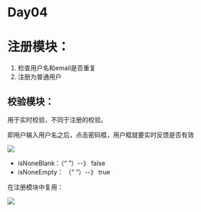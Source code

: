 # Day04

# 注册模块：

1. 检查用户名和email是否重复
2. 注册为普通用户



## 校验模块：

用于实时校验，不同于注册的校验。

即用户输入用户名之后，点击密码框，用户框就要实时反馈是否有效

![](http://doze9097.top//20191122001001.png)

- isNoneBlank：（“ ”）--》 false
- isNoneEmpty： （“ ”）--》 true



在注册模块中复用：

![](http://doze9097.top//20191122012730.png)

